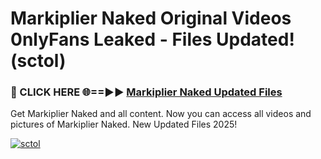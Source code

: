 # Markiplier Naked Original Videos 0nlyFans Leaked - Files Updated! (sctol)

<h3>🔴 CLICK HERE 🌐==►► <a href="https://tinyurl.com/up5wt9bj" rel="nofollow">Markiplier Naked Updated Files</a></h3>

Get Markiplier Naked and all content. Now you can access all videos and pictures of Markiplier Naked. New Updated Files 2025!

[![sctol](https://i.imgur.com/ABiUzMV.gif)](https://tinyurl.com/up5wt9bj)
